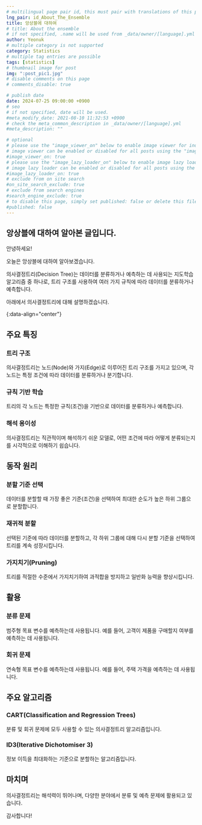```yaml
---
# multilingual page pair id, this must pair with translations of this page. (This name must be unique)
lng_pair: id_About_The_Ensemble
title: 앙상블에 대하여
# title: About the ensemble
# if not specified, .name will be used from _data/owner/[language].yml
author: Yeonuk
# multiple category is not supported
category: Statistics
# multiple tag entries are possible
tags: [statistics]
# thumbnail image for post
img: ":post_pic1.jpg"
# disable comments on this page
# comments_disable: true

# publish date
date: 2024-07-25 09:00:00 +0900
# seo
# if not specified, date will be used.
#meta_modify_date: 2021-08-10 11:32:53 +0900
# check the meta_common_description in _data/owner/[language].yml
#meta_description: ""

# optional
# please use the "image_viewer_on" below to enable image viewer for individual pages or posts (_posts/ or [language]/_posts folders).
# image viewer can be enabled or disabled for all posts using the "image_viewer_posts: true" setting in _data/conf/main.yml.
#image_viewer_on: true
# please use the "image_lazy_loader_on" below to enable image lazy loader for individual pages or posts (_posts/ or [language]/_posts folders).
# image lazy loader can be enabled or disabled for all posts using the "image_lazy_loader_posts: true" setting in _data/conf/main.yml.
#image_lazy_loader_on: true
# exclude from on site search
#on_site_search_exclude: true
# exclude from search engines
#search_engine_exclude: true
# to disable this page, simply set published: false or delete this file
#published: false
---
```


<!-- outline-start -->

## 앙상블에 대하여 알아본 글입니다.

안녕하세요!

오늘은 앙상블에 대하여 알아보겠습니다.

의사결정트리(Decision Tree)는 데이터를 분류하거나 예측하는 데 사용되는 지도학습 알고리즘 중 하나로, 트리 구조를 사용하여 여러 가지 규칙에 따라 데이터를 분류하거나 예측합니다.

아래에서 의사결정트리에 대해 설명하겠습니다.

{:data-align="center"}

<!-- outline-end -->

## 주요 특징

### 트리 구조

의사결정트리는 노드(Node)와 가지(Edge)로 이루어진 트리 구조를 가지고 있으며, 각 노드는 특정 조건에 따라 데이터를 분류하거나 분기합니다.

### 규칙 기반 학습

트리의 각 노드는 특정한 규칙(조건)을 기반으로 데이터를 분류하거나 예측합니다.

### 해석 용이성

의사결정트리는 직관적이며 해석하기 쉬운 모델로, 어떤 조건에 따라 어떻게 분류되는지를 시각적으로 이해하기 쉽습니다.

## 동작 원리

### 분할 기준 선택

데이터를 분할할 때 가장 좋은 기준(조건)을 선택하여 최대한 순도가 높은 하위 그룹으로 분할합니다.

### 재귀적 분할

선택된 기준에 따라 데이터를 분할하고, 각 하위 그룹에 대해 다시 분할 기준을 선택하여 트리를 계속 성장시킵니다.

### 가지치기(Pruning)

트리를 적절한 수준에서 가지치기하여 과적합을 방지하고 일반화 능력을 향상시킵니다.

## 활용

### 분류 문제

범주형 목표 변수를 예측하는데 사용됩니다. 예를 들어, 고객이 제품을 구매할지 여부를 예측하는 데 사용됩니다.

### 회귀 문제

연속형 목표 변수를 예측하는데 사용됩니다. 예를 들어, 주택 가격을 예측하는 데 사용됩니다.

## 주요 알고리즘

### CART(Classification and Regression Trees)

분류 및 회귀 문제에 모두 사용할 수 있는 의사결정트리 알고리즘입니다.

### ID3(Iterative Dichotomiser 3)

정보 이득을 최대화하는 기준으로 분할하는 알고리즘입니다.

## 마치며

의사결정트리는 해석력이 뛰어나며, 다양한 분야에서 분류 및 예측 문제에 활용되고 있습니다.

감사합니다!
